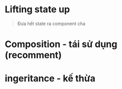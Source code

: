 # Lifting state up

> Đưa hết state ra component cha

# Composition - tái sử dụng (recomment)

# ingeritance - kế thừa
